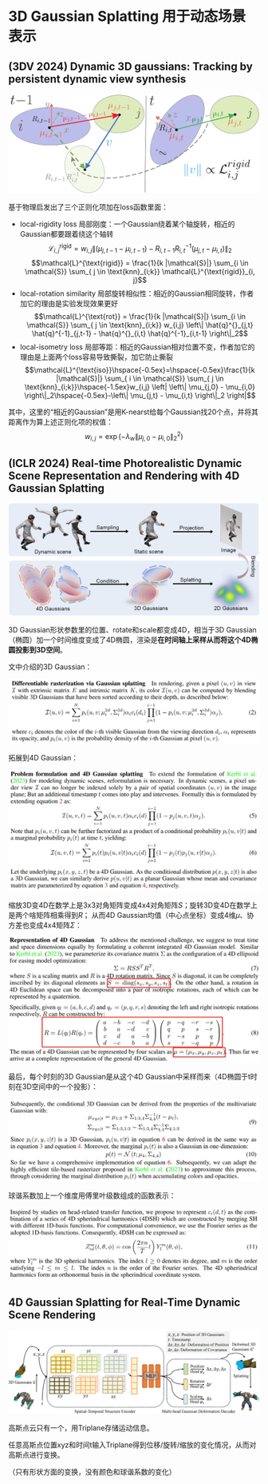 # 3D Gaussian Splatting 用于动态场景表示

## (3DV 2024) Dynamic 3D gaussians: Tracking by persistent dynamic view synthesis

![](i/20240606211903.png)

基于物理启发出了三个正则化项加在loss函数里面：

* local-rigidity loss 局部刚度：一个Gaussian绕着某个轴旋转，相近的Gaussian都要跟着绕这个轴转
$$\mathcal{L}^{\text{rigid}}_{i, j} = w_{i,j} \left\| (\mu_{j,t-1} - \mu_{i,t-1}) - R^{}_{i,t-1} R^{-1}_{i,t} (\mu_{j,t} - \mu_{i,t}) \right\|_2$$
$$\mathcal{L}^{\text{rigid}} = \frac{1}{k |\mathcal{S}|} \sum_{i \in \mathcal{S}} \sum_{ j \in \text{knn}_{i;k}} \mathcal{L}^{\text{rigid}}_{i, j}$$
* local-rotation similarity 局部旋转相似性：相近的Gaussian相同旋转，作者加它的理由是实验发现效果更好
$$\mathcal{L}^{\text{rot}} = \frac{1}{k |\mathcal{S}|} \sum_{i \in \mathcal{S}} \sum_{ j \in \text{knn}_{i;k}} w_{i,j} \left\| \hat{q}^{}_{j,t} \hat{q}^{-1}_{j,t-1} - \hat{q}^{}_{i,t} \hat{q}^{-1}_{i,t-1}  \right\|_2$$
* local-isometry loss 局部等距：相近的Gaussian相对位置不变，作者加它的理由是上面两个loss容易导致撕裂，加它防止撕裂
$$\mathcal{L}^{\text{iso}}\hspace{-0.5ex}=\hspace{-0.5ex}\frac{1}{k |\mathcal{S}|} \sum_{ i \in \mathcal{S}} \sum_{ j \in \text{knn}_{i;k}}\hspace{-1.5ex}w_{i,j} \left| \left\| \mu_{j,0} - \mu_{i,0} \right\|_2\hspace{-0.5ex}-\left\| \mu_{j,t} - \mu_{i,t} \right\|_2 \right|$$

其中，这里的“相近的Gaussian”是用K-nearst给每个Gaussian找20个点，并将其距离作为算上述正则化项的权值：
$$w_{i,j} = \exp\left( -\lambda_w \left\|\mu_{j,0} - \mu_{i,0} \right\|^2_2 \right)$$

## (ICLR 2024) Real-time Photorealistic Dynamic Scene Representation and Rendering with 4D Gaussian Splatting

![](i/teaser.png)

3D Gaussian形状参数里的位置、rotate和scale都变成4D，相当于3D Gaussian（椭圆）加一个时间维度变成了4D椭圆，渲染是**在时间轴上采样从而将这个4D椭圆投影到3D空间**。

文中介绍的3D Gaussian：

![](i/20240606204542.png)

拓展到4D Gaussian：

![](i/20240606204622.png)

缩放3D变4D在数学上是3x3对角矩阵变成4x4对角矩阵$S$；旋转3D变4D在数学上是两个啥矩阵相乘得到$R$；
从而4D Gaussian均值（中心点坐标）变成4维$\mu$、协方差也变成4x4矩阵$\Sigma$：

![](i/20240606204813.png)

最后，每个时刻的3D Gaussian是从这个4D Gaussian中采样而来（4D椭圆于t时刻在3D空间中的一个投影）：

![](i/20240606205959.png)

球谐系数加上一个维度用傅里叶级数组成的函数表示：

![](i/20240606204458.png)

## 4D Gaussian Splatting for Real-Time Dynamic Scene Rendering

![](i/pipeline_00.jpg)

高斯点云只有一个，用Triplane存储运动信息。

任意高斯点位置xyz和时间t输入Triplane得到位移/旋转/缩放的变化情况，从而对高斯点进行变换。

（只有形状方面的变换，没有颜色和球谐系数的变化）